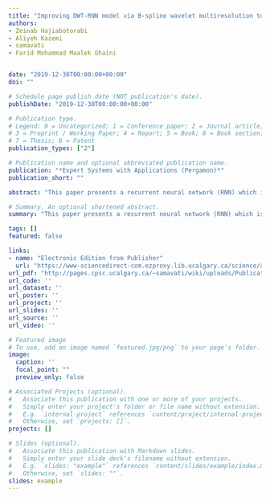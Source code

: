 ```yaml
---
title: "Improving DWT-RNN model via B-spline wavelet multiresolution to forecast a high-frequency time series"
authors:
- Zeinab Hajiabotorabi
- Aliyeh Kazemi
- samavati
- Farid Mohammad Maalek Ghaini


date: "2019-12-30T00:00:00+00:00"
doi: ""

# Schedule page publish date (NOT publication's date).
publishDate: "2019-12-30T00:00:00+00:00"

# Publication type.
# Legend: 0 = Uncategorized; 1 = Conference paper; 2 = Journal article;
# 3 = Preprint / Working Paper; 4 = Report; 5 = Book; 6 = Book section;
# 7 = Thesis; 8 = Patent
publication_types: ["2"]

# Publication name and optional abbreviated publication name.
publication: "*Expert Systems with Applications (Pergamon)*"
publication_short: ""

abstract: "This paper presents a recurrent neural network (RNN) which is improved by using an efficient discrete wavelet transform (DWT) for predicting a high-frequency time series. In the combined DWT-RNN model, first, a multiresolution based on B-spline wavelet of high order d (BSd) is used to decompose the time series into several smooth data sets. Therefore, an approximation data set (with low-frequency) and several detail data sets (with high-frequency), with small wave amplitude, are obtained. Then, all decomposed components are used as RNN inputs. The proposed BSd-RNN model can approximate smooth patterns with satisfactory accuracy, and because of the local properties, BSd is a better choice than other common DWT such as Haar and Daubechies of order n (dbn), for preprocessing the high-frequency time series. According to results of performance metrics for predicting four different stock indices, the …"

# Summary. An optional shortened abstract.
summary: "This paper presents a recurrent neural network (RNN) which is improved by using an efficient discrete wavelet transform (DWT) for predicting a high-frequency time series. In the combined DWT-RNN model, first, a multiresolution based on B-spline wavelet of high order d (BSd) is used to decompose the time series into several smooth data sets. Therefore, an approximation data set (with low-frequency) and several detail data sets (with high-frequency), with small wave amplitude, are obtained. Then, ..."

tags: []
featured: false

links:
- name: "Electronic Edition from Publisher"
  url: "https://www-sciencedirect-com.ezproxy.lib.ucalgary.ca/science/article/pii/S0957417419305445"
url_pdf: "http://pages.cpsc.ucalgary.ca/~samavati/wiki/uploads/Publications/pdfs/samaneh.pdf"
url_code: ''
url_dataset: ''
url_poster: ''
url_project: ''
url_slides: ''
url_source: ''
url_video: ''

# Featured image
# To use, add an image named `featured.jpg/png` to your page's folder. 
image:
  caption: ''
  focal_point: ""
  preview_only: false

# Associated Projects (optional).
#   Associate this publication with one or more of your projects.
#   Simply enter your project's folder or file name without extension.
#   E.g. `internal-project` references `content/project/internal-project/index.md`.
#   Otherwise, set `projects: []`.
projects: []

# Slides (optional).
#   Associate this publication with Markdown slides.
#   Simply enter your slide deck's filename without extension.
#   E.g. `slides: "example"` references `content/slides/example/index.md`.
#   Otherwise, set `slides: ""`.
slides: example
---
```

